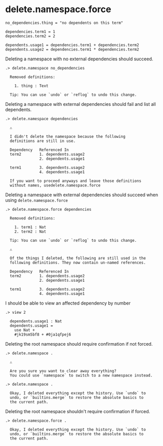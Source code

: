 # delete.namespace.force

```unison
no_dependencies.thing = "no dependents on this term"

dependencies.term1 = 1
dependencies.term2 = 2

dependents.usage1 = dependencies.term1 + dependencies.term2
dependents.usage2 = dependencies.term1 * dependencies.term2
```

Deleting a namespace with no external dependencies should succeed.

```ucm
.> delete.namespace no_dependencies

  Removed definitions:
  
    1. thing : Text
  
  Tip: You can use `undo` or `reflog` to undo this change.

```
Deleting a namespace with external dependencies should fail and list all dependents.

```ucm
.> delete.namespace dependencies

  ⚠️
  
  I didn't delete the namespace because the following
  definitions are still in use.
  
  Dependency   Referenced In
  term2        1. dependents.usage2
               2. dependents.usage1
               
  term1        3. dependents.usage2
               4. dependents.usage1
  
  If you want to proceed anyways and leave those definitions
  without names, usedelete.namespace.force

```
Deleting a namespace with external dependencies should succeed when using `delete.namespace.force`

```ucm
.> delete.namespace.force dependencies

  Removed definitions:
  
    1. term1 : Nat
    2. term2 : Nat
  
  Tip: You can use `undo` or `reflog` to undo this change.

  ⚠️
  
  Of the things I deleted, the following are still used in the
  following definitions. They now contain un-named references.
  
  Dependency   Referenced In
  term2        1. dependents.usage2
               2. dependents.usage1
               
  term1        3. dependents.usage2
               4. dependents.usage1

```
I should be able to view an affected dependency by number

```ucm
.> view 2

  dependents.usage1 : Nat
  dependents.usage1 =
    use Nat +
    #jk19sm5bf8 + #0ja1qfpej6

```
Deleting the root namespace should require confirmation if not forced.

```ucm
.> delete.namespace .

  ⚠️
  
  Are you sure you want to clear away everything?
  You could use `namespace` to switch to a new namespace instead.

.> delete.namespace .

  Okay, I deleted everything except the history. Use `undo` to
  undo, or `builtins.merge` to restore the absolute basics to
  the current path.

```
Deleting the root namespace shouldn't require confirmation if forced.

```ucm
.> delete.namespace.force .

  Okay, I deleted everything except the history. Use `undo` to
  undo, or `builtins.merge` to restore the absolute basics to
  the current path.

```
